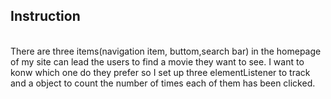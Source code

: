 ## Instruction
<br>
There are three items(navigation item, buttom,search bar) in the homepage of my site can lead the users to find a movie they want to see.
I want to konw which one do they prefer so I set up three elementListener to track and a object to count the number of times each of them has been clicked.
<br>


